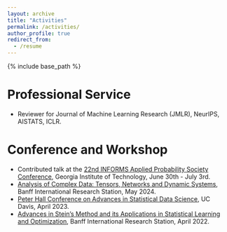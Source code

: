 ```yaml
---
layout: archive
title: "Activities"
permalink: /activities/
author_profile: true
redirect_from:
  - /resume
---
```


{% include base_path %}

Professional Service
======
* Reviewer for Journal of Machine Learning Research (JMLR), NeurIPS, AISTATS, ICLR.

Conference and Workshop
======
* Contributed talk at the [22nd INFORMS Applied Probability Society Conference](https://informs-aps.isye.gatech.edu/program), Georgia Institute of Technology, June 30th - July 3rd.
* [Analysis of Complex Data: Tensors, Networks and Dynamic Systems](https://www.birs.ca/events/2024/5-day-workshops/24w5263), Banff International Research Station, May 2024.
* [Peter Hall Conference on Advances in Statistical Data Science](https://www.stat.ucdavis.edu/hallconference2023/index.php/), UC Davis, April 2023.
* [Advances in Stein’s Method and its Applications in Statistical Learning and Optimization](https://www.birs.ca/events/2022/5-day-workshops/22w5092/), Banff International Research Station, April 2022.



